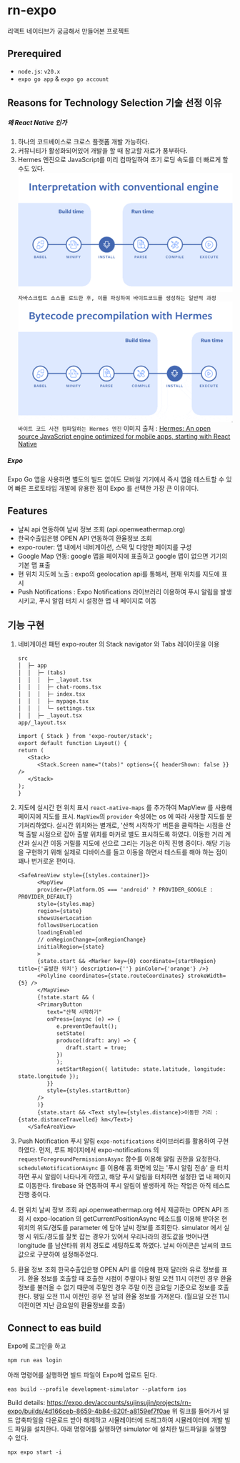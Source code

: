 # rn-expo

리액트 네이티브가 궁금해서 만들어본 프로젝트

## Prerequired

- `node.js`: `v20.x`
- `expo go app` & `expo go account`

## Reasons for Technology Selection 기술 선정 이유

##### _왜 React Native 인가_

1. 하나의 코드베이스로 크로스 플랫폼 개발 가능하다.
2. 커뮤니티가 활성화되어있어 개발을 할 때 참고할 자료가 풍부하다.
3. Hermes 엔진으로 JavaScript를 미리 컴파일하여 초기 로딩 속도를 더 빠르게 할 수도 있다.
   ![alt 자바스크립트 소스를 로드한 후, 이를 파싱하여 바이트코드를 생성하는 일반적 과정](readme1.png)
   `자바스크립트 소스를 로드한 후, 이를 파싱하여 바이트코드를 생성하는 일반적 과정`
   ![alt text](readme2.png)
   `바이트 코드 사전 컴파일하는 Hermes 엔진`
   이미지 출처 : [Hermes: An open source JavaScript engine optimized for mobile apps, starting with React Native ](https://engineering.fb.com/2019/07/12/android/hermes/)

##### _Expo_

Expo Go 앱을 사용하면 별도의 빌드 없이도 모바일 기기에서 즉시 앱을 테스트할 수 있어 빠른 프로토타입 개발에 유용한 점이 Expo 를 선택한 가장 큰 이유이다.

## Features

- 날씨 api 연동하여 날씨 정보 조회 (api.openweathermap.org)
- 한국수출입은행 OPEN API 연동하여 환율정보 조회
- expo-router: 앱 내에서 네비게이션, 스택 및 다양한 페이지를 구성
- Google Map 연동: google 맵을 페이지에 표출하고 google 맵이 없으면 기기의 기본 맵 표출
- 현 위치 지도에 노출 : expo의 geolocation api를 통해서, 현재 위치를 지도에 표시
- Push Notifications : Expo Notifications 라이브러리 이용하여 푸시 알림을 발생시키고, 푸시 알림 터치 시 설정한 앱 내 페이지로 이동

## 기능 구현

1. 네비게이션 패턴
   expo-router 의 Stack navigator 와 Tabs 레이아웃을 이용

   ```
   src
   │  ├─ app
   │  │  ├─ (tabs)
   │  │  │  ├─ _layout.tsx
   │  │  │  ├─ chat-rooms.tsx
   │  │  │  ├─ index.tsx
   │  │  │  ├─ mypage.tsx
   │  │  │  └─ settings.tsx
   │  │  ├─ _layout.tsx
   app/_layout.tsx
   ```

   ```
   import { Stack } from 'expo-router/stack';
   export default function Layout() {
   return (
      <Stack>
         <Stack.Screen name="(tabs)" options={{ headerShown: false }} />
      </Stack>
   );
   }
   ```

2. 지도에 실시간 현 위치 표시
   `react-native-maps` 를 추가하여 MapView 를 사용해 페이지에 지도를 표시.
   `MapView`의 `provider` 속성에는 os 에 따라 사용할 지도를 분기처리하였다.
   실시간 위치와는 별개로, '산책 시작하기' 버튼을 클릭하는 시점을 산책 출발 시점으로 잡아 출발 위치를 마커로 별도 표시하도록 하였다.
   이동한 거리 계산과 실시간 이동 거릴를 지도에 선으로 그리는 기능은 아직 진행 중이다. 해당 기능을 구현하기 위해 실제로 디바이스를 들고 이동을 하면서 테스트를 해야 하는 점이 꽤나 번거로운 편이다.

   ```
   <SafeAreaView style={[styles.container]}>
         <MapView
         provider={Platform.OS === 'android' ? PROVIDER_GOOGLE : PROVIDER_DEFAULT}
         style={styles.map}
         region={state}
         showsUserLocation
         followsUserLocation
         loadingEnabled
         // onRegionChange={onRegionChange}
         initialRegion={state}
         >
         {state.start && <Marker key={0} coordinate={startRegion} title={'출발한 위치'} description={''} pinColor={'orange'} />}
         <Polyline coordinates={state.routeCoordinates} strokeWidth={5} />
         </MapView>
         {!state.start && (
         <PrimaryButton
            text="산책 시작하기"
            onPress={async (e) => {
               e.preventDefault();
               setState(
               produce((draft: any) => {
                  draft.start = true;
               })
               );
               setStartRegion({ latitude: state.latitude, longitude: state.longitude });
            }}
            style={styles.startButton}
         />
         )}
         {state.start && <Text style={styles.distance}>이동한 거리 : {state.distanceTravelled} km</Text>}
      </SafeAreaView>

   ```

3. Push Notification 푸시 알림
   `expo-notifications` 라이브러리를 활용하여 구현하였다.
   먼저, 루트 페이지에서 expo-notifications 의 `requestForegroundPermissionsAsync` 함수를 이용해 알림 권한을 요청한다.
   `scheduleNotificationAsync` 를 이용해 홈 화면에 있는 '푸시 알림 전송' 을 터치하면 푸시 알림이 나타나게 하였고, 해당 푸시 알림을 터치하면 설정한 앱 내 페이지로 이동한다.
   firebase 와 연동하여 푸시 알림이 발생하게 하는 작업은 아직 테스트 진행 중이다.


4. 현 위치 날씨 정보 조회
   api.openweathermap.org 에서 제공하는 OPEN API 조회 시 expo-location 의 getCurrentPositionAsync 메소드를 이용해 받아온 현 위치의 위도/경도를 parameter 에 담아 날씨 정보를 조회한다.
   simulator 에서 실행 시 위도/경도를 잘못 잡는 경우가 있어서 우리나라의 경도값을 벗어나면 longitude 를 남산타워 위치 경도로 세팅하도록 하였다.
   날씨 아이콘은 날씨의 코드 값으로 구분하여 설정해주었다.

5. 환율 정보 조회
   한국수출입은행 OPEN API 를 이용해 현재 달러와 유로 정보를 표기.
   환율 정보를 호출할 때 호출한 시점이 주말이나 평일 오전 11시 이전인 경우 환율 정보를 불러올 수 없기 때문에 주말인 경우 주말 이전 금요일 기준으로 정보를 호출한다.
   평일 오전 11시 이전인 경우 전 날의 환율 정보를 가져온다.
   (월요일 오전 11시 이전이면 지난 금요일의 환율정보를 호출)



## Connect to eas build

Expo에 로그인을 하고

```bash
npm run eas login
```

아래 명령어를 실행하면 빌드 파일이 Expo에 업로드 된다.

```
eas build --profile development-simulator --platform ios
```

Build details: https://expo.dev/accounts/sujinsujin/projects/rn-expo/builds/4d166ceb-8659-4b84-820f-a8159ef7f0ae
위 링크를 들어가서 빌드 압축파일을 다운로드 받아 해제하고 시뮬레이터에 드래그하여 시뮬레이터에 개발 빌드 파일을 설치한다.
아래 명령어를 실행하면 simulator 에 설치한 빌드파일을 실행할 수 있다.

```
npx expo start -i
```
